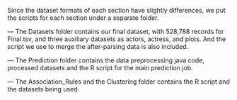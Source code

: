 Since the dataset formats of each section have slightly differences, we put the scripts for each section under a separate folder. 

— The Datasets folder contains our final dataset, with 528,788 records for Final.tsv, and three auxiliary datasets as actors, actress, and plots. And the script we use to merge the after-parsing data is also included.

— The Prediction folder contains the data preprocessing java code, processed datasets and the R script for the main prediction job.

— The Association_Rules and the Clustering folder contains the R script and the datasets being used.


